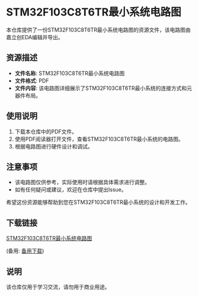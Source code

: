 # STM32F103C8T6TR最小系统电路图

本仓库提供了一份STM32F103C8T6TR最小系统电路图的资源文件，该电路图由嘉立创EDA编辑并导出。

## 资源描述

- **文件名称**: STM32F103C8T6TR最小系统电路图
- **文件格式**: PDF
- **文件内容**: 该电路图详细展示了STM32F103C8T6TR最小系统的连接方式和元器件布局。

## 使用说明

1. 下载本仓库中的PDF文件。
2. 使用PDF阅读器打开文件，查看STM32F103C8T6TR最小系统的电路图。
3. 根据电路图进行硬件设计和调试。

## 注意事项

- 该电路图仅供参考，实际使用时请根据具体需求进行调整。
- 如有任何疑问或建议，欢迎在仓库中提出Issue。

希望这份资源能够帮助到您在STM32F103C8T6TR最小系统的设计和开发工作。

## 下载链接
[STM32F103C8T6TR最小系统电路图](https://pan.quark.cn/s/34fbefd0ec79) 

(备用: [备用下载](https://pan.baidu.com/s/1rWpLhr8n-08ooIkrMUc4Kg?pwd=1234))

## 说明

该仓库仅用于学习交流，请勿用于商业用途。
